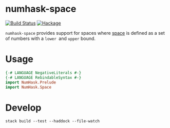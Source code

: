 numhask-space
===

[![Build Status](https://travis-ci.org/tonyday567/numhask-space.svg)](https://travis-ci.org/tonyday567/numhask-space) [![Hackage](https://img.shields.io/hackage/v/numhask-space.svg)](https://hackage.haskell.org/package/numhask-space)

`numhask-space` provides support for spaces where [space](https://en.wikipedia.org/wiki/Space_(mathematics)) is defined as a set of numbers with a `lower `and `upper` bound.

Usage
===

``` haskell
{-# LANGUAGE NegativeLiterals #-}
{-# LANGUAGE RebindableSyntax #-}
import NumHask.Prelude
import NumHask.Space
```

Develop
===

```
stack build --test --haddock --file-watch
```
